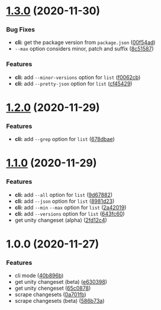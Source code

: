 # [1.3.0](https://github.com/mob-sakai/unity-changeset/compare/v1.2.0...v1.3.0) (2020-11-30)


### Bug Fixes

* **cli:** get the package version from `package.json` ([00f54ad](https://github.com/mob-sakai/unity-changeset/commit/00f54ad0517c08f527ebc4bc0f279008b84b1895))
* `--max` option considers minor, patch and suffix ([8c51587](https://github.com/mob-sakai/unity-changeset/commit/8c51587ccb8196d526ee16edbc09348f1750c4b1))


### Features

* **cli:** add `--minor-versions` option for `list` ([f0062cb](https://github.com/mob-sakai/unity-changeset/commit/f0062cba981db747226b324c930e21c1405abc53))
* **cli:** add `--pretty-json` option for `list` ([cf45429](https://github.com/mob-sakai/unity-changeset/commit/cf45429e386bb41b544e7e1a0b6fc245152ba962))

# [1.2.0](https://github.com/mob-sakai/unity-changeset/compare/v1.1.0...v1.2.0) (2020-11-29)


### Features

* **cli:** add `--grep` option for `list` ([678dbae](https://github.com/mob-sakai/unity-changeset/commit/678dbae0bc1881e4b448451b68503ae05b288513))

# [1.1.0](https://github.com/mob-sakai/unity-changeset/compare/v1.0.0...v1.1.0) (2020-11-29)


### Features

* **cli:** add `--all` option for `list` ([9d67882](https://github.com/mob-sakai/unity-changeset/commit/9d67882d7821f7ab50dad46132498f9bcfe5128f))
* **cli:** add `--json` option for `list` ([8981d23](https://github.com/mob-sakai/unity-changeset/commit/8981d23a12ac7e8b3ad0cd16503e325566617347))
* **cli:** add `--min` `--max` option for `list` ([2a42019](https://github.com/mob-sakai/unity-changeset/commit/2a42019a43bb0a3f93a74b920c5b2f4b8e5df30f))
* **cli:** add `--versions` option for `list` ([643fc60](https://github.com/mob-sakai/unity-changeset/commit/643fc60e3c7f09aef00b96f7e2e2c6fda3ae703c))
* get unity changeset (alpha) ([2fd12c4](https://github.com/mob-sakai/unity-changeset/commit/2fd12c4212c1ca13c03c86004f83172ae9d0e5ef))

# 1.0.0 (2020-11-27)


### Features

* cli mode ([40b896b](https://github.com/mob-sakai/unity-changeset/commit/40b896b5827f3a3fc16759f6fcfa473c59e5d8f9))
* get unity changeset (beta) ([e630398](https://github.com/mob-sakai/unity-changeset/commit/e630398129382077efb39388ad57691dd65084b4))
* get unity chengeset ([65c0878](https://github.com/mob-sakai/unity-changeset/commit/65c0878222d8acedd678cdcd79589744e0468b3f))
* scrape changesets ([0a701fb](https://github.com/mob-sakai/unity-changeset/commit/0a701fb2edd1bcfbfc5dbd977c7c598a755dbf7e))
* scrape changesets (beta) ([586b73a](https://github.com/mob-sakai/unity-changeset/commit/586b73a62ad939051341aae79ae585257593bcb6))
